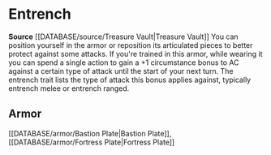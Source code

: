 ﻿---
id: '474'
name: Entrench
rarity: Common
rus_type_level: null
source: '[[DATABASE/source/Treasure Vault|Treasure Vault]]'
trait:
- Entrench
type: Trait

---
# Entrench

**Source** [[DATABASE/source/Treasure Vault|Treasure Vault]] 
You can position yourself in the armor or reposition its articulated pieces to better protect against some attacks. If you're trained in this armor, while wearing it you can spend a single action to gain a +1 circumstance bonus to AC against a certain type of attack until the start of your next turn. The entrench trait lists the type of attack this bonus applies against, typically entrench melee or entrench ranged.

## Armor

[[DATABASE/armor/Bastion Plate|Bastion Plate]], [[DATABASE/armor/Fortress Plate|Fortress Plate]]